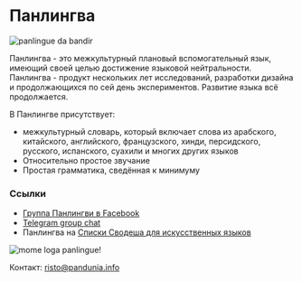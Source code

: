 Панлингва
========

![](http://www.pandunia.info/bandir/bandir.png "panlingue da bandir")


Панлингва - это межкультурный плановый вспомогательный язык, имеющий своей целью достижение языковой нейтральности. Панлингва - продукт нескольких лет исследований, разработки дизайна и продолжающихся по сей день экспериментов. Развитие языка всё продолжается.

В Панлингве присутствует:

- межкультурный словарь, который включает слова из арабского, китайского, английского, французского, хинди, персидского, русского, испанского, суахили и многих других языков
- Относительно простое звучание
- Простая грамматика, сведённая к минимуму


### Ссылки

- [Группа Панлингви в Facebook](http://www.facebook.com/groups/panlingue)
- [Telegram group chat](https://t.me/joinchat/AAAAAEPVsifmS6xRLAlxVA)
- Панлингва на [Списки Сводеша для искусственных языков](https://ru.wiktionary.org/wiki/%D0%9F%D1%80%D0%B8%D0%BB%D0%BE%D0%B6%D0%B5%D0%BD%D0%B8%D0%B5:%D0%A1%D0%BF%D0%B8%D1%81%D0%BA%D0%B8_%D0%A1%D0%B2%D0%BE%D0%B4%D0%B5%D1%88%D0%B0_%D0%B4%D0%BB%D1%8F_%D0%B8%D1%81%D0%BA%D1%83%D1%81%D1%81%D1%82%D0%B2%D0%B5%D0%BD%D0%BD%D1%8B%D1%85_%D1%8F%D0%B7%D1%8B%D0%BA%D0%BE%D0%B2)

![](http://www.pandunia.info/grafe/mome_loga_panlingue.png "mome loga panlingue!")


Контакт: [risto@pandunia.info](mailto:risto@pandunia.info)

